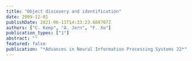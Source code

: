 ```yaml
---
title: "Object discovery and identification"
date: 2009-12-01
publishDate: 2021-06-11T14:33:23.688707Z
authors: ["C. Kemp", "A. Jern", "F. Xu"]
publication_types: ["1"]
abstract: ""
featured: false
publication: "*Advances in Neural Information Processing Systems 22*"
---
```


